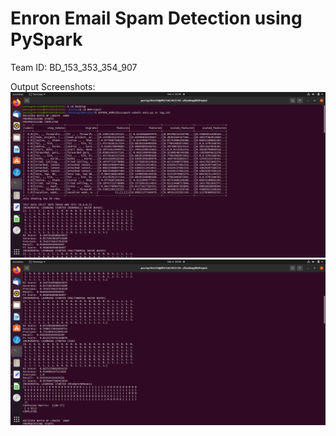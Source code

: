 # Enron Email Spam Detection using PySpark

Team ID: BD_153_353_354_907

Output Screenshots:
![***Output Screenshot 1***](ss1.png)
![***Output Screenshot 2***](ss2.png)
